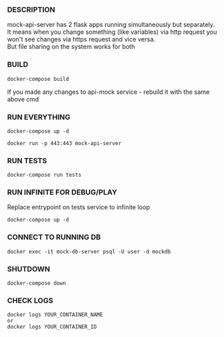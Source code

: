 ### DESCRIPTION
mock-api-server has 2 flask apps running simultaneously but separately.  
It means when you change something (like variables) via http request you won't see changes via https request and vice versa.  
But file sharing on the system works for both

### BUILD
```
docker-compose build
```
If you made any changes to api-mock service - rebuild it with the same above cmd

### RUN EVERYTHING
```
docker-compose up -d
```

```
docker run -p 443:443 mock-api-server
```

### RUN TESTS
```
docker-compose run tests
```

### RUN INFINITE FOR DEBUG/PLAY
Replace entrypoint on tests service to infinite loop
```
docker-compose up -d
```

### CONNECT TO RUNNING DB
```
docker exec -it mock-db-server psql -U user -d mockdb
```

### SHUTDOWN
```
docker-compose down
```

### CHECK LOGS
```
docker logs YOUR_CONTAINER_NAME
or
docker logs YOUR_CONTAINER_ID
```

